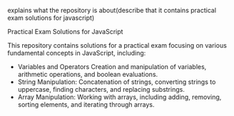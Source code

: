 explains what the repository is about(describe that it contains practical exam solutions for javascript)

 Practical Exam Solutions for JavaScript

This repository contains solutions for a practical exam focusing on various fundamental concepts in JavaScript, including:

- Variables and Operators Creation and manipulation of variables, arithmetic operations, and boolean evaluations.
- String Manipulation: Concatenation of strings, converting strings to uppercase, finding characters, and replacing substrings.
- Array Manipulation: Working with arrays, including adding, removing, sorting elements, and iterating through arrays.

